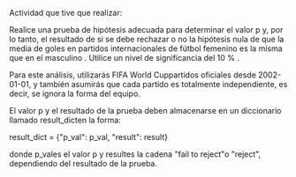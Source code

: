 Actividad que tive que realizar:

Realice una prueba de hipótesis adecuada para determinar el valor p y, por lo tanto, el resultado de si se debe rechazar o no la hipótesis nula de que la media de goles en partidos internacionales de fútbol femenino es la misma que en el masculino . Utilice un nivel de significancia del 10 % .

Para este análisis, utilizarás FIFA World Cuppartidos oficiales desde 2002-01-01, y también asumirás que cada partido es totalmente independiente, es decir, se ignora la forma del equipo.

El valor p y el resultado de la prueba deben almacenarse en un diccionario llamado result_dicten la forma:

result_dict = {"p_val": p_val, "result": result}

donde p_vales el valor p y resultes la cadena "fail to reject"o "reject", dependiendo del resultado de la prueba.
